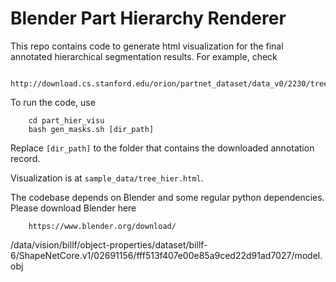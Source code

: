 # Blender Part Hierarchy Renderer
This repo contains code to generate html visualization for the final annotated hierarchical segmentation results. For example, check

        http://download.cs.stanford.edu/orion/partnet_dataset/data_v0/2230/tree_hier.html

To run the code, use

        cd part_hier_visu
        bash gen_masks.sh [dir_path]

Replace `[dir_path]` to the folder that contains the downloaded annotation record.

Visualization is at `sample_data/tree_hier.html`.

The codebase depends on Blender and some regular python dependencies. Please download Blender here

        https://www.blender.org/download/


/data/vision/billf/object-properties/dataset/billf-6/ShapeNetCore.v1/02691156/fff513f407e00e85a9ced22d91ad7027/model.obj